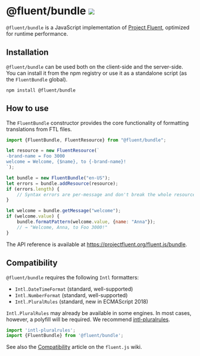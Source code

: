 # @fluent/bundle ![](https://github.com/projectfluent/fluent.js/workflows/@fluent/bundle/badge.svg)

`@fluent/bundle` is a JavaScript implementation of [Project Fluent][],
optimized for runtime performance.

[Project Fluent]: https://projectfluent.org


## Installation

`@fluent/bundle` can be used both on the client-side and the server-side. You
can install it from the npm registry or use it as a standalone script (as the
`FluentBundle` global).

    npm install @fluent/bundle


## How to use

The `FluentBundle` constructor provides the core functionality of formatting
translations from FTL files.

```javascript
import {FluentBundle, FluentResource} from "@fluent/bundle";

let resource = new FluentResource(`
-brand-name = Foo 3000
welcome = Welcome, {$name}, to {-brand-name}!
`);

let bundle = new FluentBundle("en-US");
let errors = bundle.addResource(resource);
if (errors.length) {
    // Syntax errors are per-message and don't break the whole resource
}

let welcome = bundle.getMessage("welcome");
if (welcome.value) {
    bundle.formatPattern(welcome.value, {name: "Anna"});
    // → "Welcome, Anna, to Foo 3000!"
}
```

The API reference is available at https://projectfluent.org/fluent.js/bundle.


## Compatibility

`@fluent/bundle` requires the following `Intl` formatters:

  - `Intl.DateTimeFormat` (standard, well-supported)
  - `Intl.NumberFormat` (standard, well-supported)
  - `Intl.PluralRules` (standard, new in ECMAScript 2018)

`Intl.PluralRules` may already be available in some engines.  In most cases,
however, a polyfill will be required.  We recommend [intl-pluralrules][].

```javascript
import 'intl-pluralrules';
import {FluentBundle} from '@fluent/bundle';
```

See also the [Compatibility][] article on the `fluent.js` wiki.

[intl-pluralrules]: https://www.npmjs.com/package/intl-pluralrules
[Compatibility]: https://github.com/projectfluent/fluent.js/wiki/Compatibility
